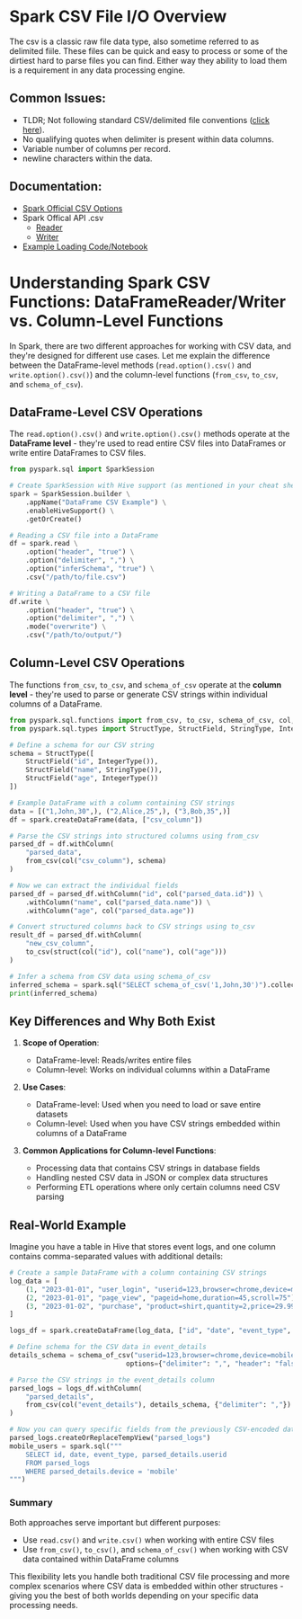 # Spark CSV File I/O Overview
The csv is a classic raw file data type, also sometime referred to as delimited fiile. These files can be quick and easy to process or some of the dirtiest hard to parse files you can find. Either way they ability to load them is a requirement in any data processing engine.

## Common Issues:
- TLDR; Not following standard CSV/delimited file conventions ([click here](https://en.wikipedia.org/wiki/Comma-separated_values#RFC_4180_and_MIME_standards)).
- No qualifying quotes when delimiter is present within data columns.
- Variable number of columns per record.
- newline characters within the data.

## Documentation:
- [Spark Official CSV Options](https://spark.apache.org/docs/latest/sql-data-sources-csv.html)
- Spark Offical API .csv
  - [Reader](https://spark.apache.org/docs/latest/api/python/reference/pyspark.sql/api/pyspark.sql.DataFrameReader.csv.html)
  - [Writer](https://spark.apache.org/docs/latest/api/python/reference/pyspark.sql/api/pyspark.sql.DataFrameWriter.csv.html)
- [Example Loading Code/Notebook](https://github.com/ajlinhard/PythonExplorer/blob/main/Spark/DF_Load_CSV_TXT.ipynb)


# Understanding Spark CSV Functions: DataFrameReader/Writer vs. Column-Level Functions
In Spark, there are two different approaches for working with CSV data, and they're designed for different use cases. Let me explain the difference between the DataFrame-level methods (`read.option().csv()` and `write.option().csv()`) and the column-level functions (`from_csv`, `to_csv`, and `schema_of_csv`).

## DataFrame-Level CSV Operations 

The `read.option().csv()` and `write.option().csv()` methods operate at the **DataFrame level** - they're used to read entire CSV files into DataFrames or write entire DataFrames to CSV files.

```python
from pyspark.sql import SparkSession

# Create SparkSession with Hive support (as mentioned in your cheat sheet)
spark = SparkSession.builder \
    .appName("DataFrame CSV Example") \
    .enableHiveSupport() \
    .getOrCreate()

# Reading a CSV file into a DataFrame
df = spark.read \
    .option("header", "true") \
    .option("delimiter", ",") \
    .option("inferSchema", "true") \
    .csv("/path/to/file.csv")

# Writing a DataFrame to a CSV file
df.write \
    .option("header", "true") \
    .option("delimiter", ",") \
    .mode("overwrite") \
    .csv("/path/to/output/")
```

## Column-Level CSV Operations

The functions `from_csv`, `to_csv`, and `schema_of_csv` operate at the **column level** - they're used to parse or generate CSV strings within individual columns of a DataFrame.

```python
from pyspark.sql.functions import from_csv, to_csv, schema_of_csv, col, struct
from pyspark.sql.types import StructType, StructField, StringType, IntegerType

# Define a schema for our CSV string
schema = StructType([
    StructField("id", IntegerType()),
    StructField("name", StringType()),
    StructField("age", IntegerType())
])

# Example DataFrame with a column containing CSV strings
data = [("1,John,30",), ("2,Alice,25",), ("3,Bob,35",)]
df = spark.createDataFrame(data, ["csv_column"])

# Parse the CSV strings into structured columns using from_csv
parsed_df = df.withColumn(
    "parsed_data", 
    from_csv(col("csv_column"), schema)
)

# Now we can extract the individual fields
parsed_df = parsed_df.withColumn("id", col("parsed_data.id")) \
    .withColumn("name", col("parsed_data.name")) \
    .withColumn("age", col("parsed_data.age"))

# Convert structured columns back to CSV strings using to_csv
result_df = parsed_df.withColumn(
    "new_csv_column", 
    to_csv(struct(col("id"), col("name"), col("age")))
)

# Infer a schema from CSV data using schema_of_csv
inferred_schema = spark.sql("SELECT schema_of_csv('1,John,30')").collect()[0][0]
print(inferred_schema)
```

## Key Differences and Why Both Exist

1. **Scope of Operation**:
   - DataFrame-level: Reads/writes entire files
   - Column-level: Works on individual columns within a DataFrame

2. **Use Cases**:
   - DataFrame-level: Used when you need to load or save entire datasets
   - Column-level: Used when you have CSV strings embedded within columns of a DataFrame

3. **Common Applications for Column-level Functions**:
   - Processing data that contains CSV strings in database fields
   - Handling nested CSV data in JSON or complex data structures
   - Performing ETL operations where only certain columns need CSV parsing

## Real-World Example

Imagine you have a table in Hive that stores event logs, and one column contains comma-separated values with additional details:

```python
# Create a sample DataFrame with a column containing CSV strings
log_data = [
    (1, "2023-01-01", "user_login", "userid=123,browser=chrome,device=mobile"),
    (2, "2023-01-01", "page_view", "pageid=home,duration=45,scroll=75"),
    (3, "2023-01-02", "purchase", "product=shirt,quantity=2,price=29.99")
]

logs_df = spark.createDataFrame(log_data, ["id", "date", "event_type", "event_details"])

# Define schema for the CSV data in event_details
details_schema = schema_of_csv("userid=123,browser=chrome,device=mobile", 
                             options={"delimiter": ",", "header": "false"})

# Parse the CSV strings in the event_details column
parsed_logs = logs_df.withColumn(
    "parsed_details", 
    from_csv(col("event_details"), details_schema, {"delimiter": ","})
)

# Now you can query specific fields from the previously CSV-encoded data
parsed_logs.createOrReplaceTempView("parsed_logs")
mobile_users = spark.sql("""
    SELECT id, date, event_type, parsed_details.userid 
    FROM parsed_logs 
    WHERE parsed_details.device = 'mobile'
""")
```

### Summary
Both approaches serve important but different purposes:

- Use `read.csv()` and `write.csv()` when working with entire CSV files
- Use `from_csv()`, `to_csv()`, and `schema_of_csv()` when working with CSV data contained within DataFrame columns

This flexibility lets you handle both traditional CSV file processing and more complex scenarios where CSV data is embedded within other structures - giving you the best of both worlds depending on your specific data processing needs.
